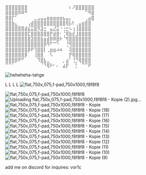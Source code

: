 ⣿⣿⣿⣿⣿⣿⣿⠀⠀⠀⠀⠀⠀⠀⠀⠀⠀⠀⠀⠀⠆⠜⣿⣿⣿⣿⣿⣿
⣿⣿⣿⣿⠿⠿⠛⠀⠀⠀⠀⠀⠀⠀⠀⠀⠀⠀⠀⠀⠀⠀⠀⠀⠀⠉⠻⣿
⣿⣿⡏⠁⠀⠀⠀⠀⠀⣀⣠⣤⣤⣶⣶⣶⣶⣶⣦⣤⡄⠀⠀⠀⠀⢀⣴⣿
⣿⣿⣷⣄⠀⠀⠀⢠⣾⣿⣿⣿⣿⣿⣿⣿⣿⣿⣿⢿⡧⠇⢀⣤⣶⣿⣿
⣿⣿⣿⣿⣿⣿⣾⣮⣭⣿⡻⣽⣒⠀⣤⣜⣭⠐⢐⣒⠢⢰⢸⣿⣿⣿⣿
⣿⣿⣿⣿⣿⣿⣿⣏⣿⣿⣿⣿⣿⣿⡟⣾⣿⠂⢈⢿⣷⣞⣸⣿⣿⣿⣿
⣿⣿⣿⣿⣿⣿⣿⣿⣽⣿⣿⣷⣶⣾⡿⠿⣿⠗⠈⢻⣿⣿⣿⣿⣿⣿⣿
⣿⣿⣿⣿⣿⣿⣿⣿⣿⣿⣿⣿⡿⠻⠋⠉⠑⠀⠀⢘⢻⣿⣿⣿⣿⣿⣿
⣿⣿⣿⣿⣿⣿⣿⡿⠟⢹⣿⣿⡇⢀⣶⣶⠴⠶⠀⠀⢽⣿⣿⣿⣿⣿⣿
⣿⣿⣿⣿⣿⣿⡿⠀⠀⢸⣿⣿⠀⠀⠣⠀⠀⠀⠀⠀⡟⢿⣿⣿⣿⣿⣿
⣿⣿⣿⡿⠟⠋⠀⠀⠀⠀⠹⣿⣧⣀⠀⠀⠀⠀⡀⣴⠁⢘⡙⢿⣿⣿⣿
⠉⠉⠁⠀⠀⠀⠀⠀⠀⠀⠀⠈⠙⢿⠗⠂⠄⠀⣴⡟⠀⠀⡃⠀⠉⠉⠟

![heheheha-tahge](https://github.com/user-attachments/assets/54f5bcb1-c784-469b-8d9d-7200efd4f28c)


L L L L
![flat,750x,075,f-pad,750x1000,f8f8f8](https://github.com/user-attachments/assets/0bd943bf-ac9b-4d73-9fde-b958f5daefa8)

![flat,750x,075,f-pad,750x1000,f8f8f8](https://github.com/user-attachments/assets/bc9eaff8-8c2e-4c1d-a586-24d8d7e4021a)
![Uploading flat,750x,075,f-pad,750x1000,f8f8f8 - Kopie (2).jpg…]()
![flat,750x,075,f-pad,750x1000,f8f8f8 - Kopie](https://github.com/user-attachments/assets/9803c98f-e86f-4c48-bcde-40c7bc2ba526)
![flat,750x,075,f-pad,750x1000,f8f8f8 - Kopie (18)](https://github.com/user-attachments/assets/869d4d6f-e6b4-4ea8-9bf1-e07cfe7ea6c5)
![flat,750x,075,f-pad,750x1000,f8f8f8 - Kopie (17)](https://github.com/user-attachments/assets/8372743b-0600-4c7c-88b5-711e0a610a68)
![flat,750x,075,f-pad,750x1000,f8f8f8 - Kopie (16)](https://github.com/user-attachments/assets/6a66504c-6afb-47fc-8a04-b1727451fa04)
![flat,750x,075,f-pad,750x1000,f8f8f8 - Kopie (15)](https://github.com/user-attachments/assets/c469b8fe-1dcd-4417-9b37-84b290f98ae0)
![flat,750x,075,f-pad,750x1000,f8f8f8 - Kopie (14)](https://github.com/user-attachments/assets/a77e44ce-6c20-4cac-ae18-efb0bec83001)
![flat,750x,075,f-pad,750x1000,f8f8f8 - Kopie (13)](https://github.com/user-attachments/assets/d2d26d31-e37a-471d-a7a9-de402b769bbc)
![flat,750x,075,f-pad,750x1000,f8f8f8 - Kopie (12)](https://github.com/user-attachments/assets/a85a1d82-ad66-41e3-9252-ab13db5b9be4)
![flat,750x,075,f-pad,750x1000,f8f8f8 - Kopie (11)](https://github.com/user-attachments/assets/80eb2483-9fbf-4ef9-a809-0bbacaf22d62)
![flat,750x,075,f-pad,750x1000,f8f8f8 - Kopie (10)](https://github.com/user-attachments/assets/d4bbbc0b-b320-4755-852a-1398c9eb4bd2)
![flat,750x,075,f-pad,750x1000,f8f8f8 - Kopie (9)](https://github.com/user-attachments/assets/0468cca8-07b2-43f0-a593-900f7c2314f3)



add me on discord for inquires: vor1c
